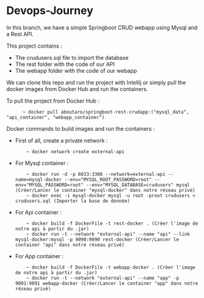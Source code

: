 # Devops-Journey
In this branch, we have a simple Springboot CRUD webapp using Mysql and a Rest API.

This project contains :
- The crudusers.sql file to import the database 
- The rest folder with the code of our API
- The webapp folder with the code of our webapp

We can clone this repo and run the project with Intellij or simply pull the docker images from Docker Hub and run the containers. 

To pull the project from Docker Hub : 

          ~ docker pull aboutaro/springboot-rest-crudapp:("mysql_data", "api_container", "webapp_container")

Docker commands to build images and run the containers : 

- First of all, create a private network : 

          ~ docker network create external-api 

- For Mysql container : 

          ~ docker run -d -p 6033:3306 --network=external-api --name=mysql-docker --env="MYSQL_ROOT_PASSWORD=root" --env="MYSQL_PASSWORD=root" --env="MYSQL_DATABASE=crudusers" mysql (Créer/Lancer le container "mysql-docker" dans notre réseau privé)
          ~ docker exec -i mysql-docker mysql -u root -proot crudusers < crudusers.sql (Importer la base de donnée)

- For Api container :   

          ~ docker build -f DockerFile -t rest-docker . (Créer l'image de notre api à partir du .jar)
          ~ docker run -t --network "external-api" --name "api" --link mysql-docker:mysql -p 9090:9090 rest-docker (Créer/Lancer le container "api" dans notre réseau privé)

- For App container :   

          ~ docker build -f DockerFile -t webapp-docker . (Créer l'image de notre api à partir du .jar)
          ~ docker run -t --network "external-api" --name "app" -p 9091:9091 webapp-docker (Créer/Lancer le container "app" dans notre réseau privé)
